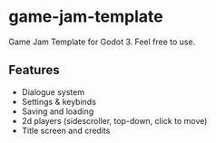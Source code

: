 # game-jam-template
Game Jam Template for Godot 3. Feel free to use.

## Features
* Dialogue system
* Settings & keybinds
* Saving and loading
* 2d players (sidescroller, top-down, click to move)
* Title screen and credits
